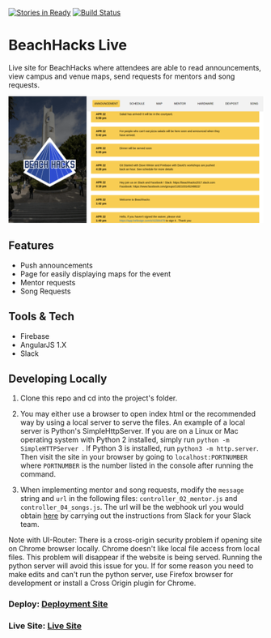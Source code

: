 [![Stories in Ready](https://badge.waffle.io/BeachHacks/Beach_Live.png?label=ready&title=Ready)](https://waffle.io/BeachHacks/Beach_Live)
[![Build Status](https://travis-ci.org/BeachHacks/Beach_Live.svg?branch=master)](https://travis-ci.org/BeachHacks/Beach_Live)

# BeachHacks Live

Live site for BeachHacks where attendees are able to read announcements, view campus and venue maps, send requests for mentors and song requests.

![](https://raw.githubusercontent.com/BeachHacks/Beach_Live/readme/screenshots/screenshot1.png)

## Features

* Push announcements
* Page for easily displaying maps for the event
* Mentor requests
* Song Requests

## Tools & Tech

* Firebase
* AngularJS 1.X
* Slack

## Developing Locally

1. Clone this repo and cd into the project's folder.

2. You may either use a browser to open index html or the recommended way by
using a local server to serve the files. An example of a local server is
Python's SimpleHttpServer. If you are on a Linux or Mac operating system with
Python 2 installed, simply run `python -m SimpleHTTPServer `. If Python 3 is
installed, run `python3 -m http.server`. Then visit the site in your browser by
going to `localhost:PORTNUMBER` where `PORTNUMBER` is the number listed in the
console after running the command.

3. When implementing mentor and song requests, modify the `message` string and
`url` in the following files: `controller_02_mentor.js` and
`controller_04_songs.js`. The url will be the webhook url you would obtain
[here](https://api.slack.com/incoming-webhooks) by carrying out the instructions
from Slack for your Slack team.

Note with UI-Router: There is a cross-origin security problem if opening site
on Chrome browser locally. Chrome doesn't like local file access from local
files. This problem will disappear if the website is being served. Running the
python server will avoid this issue for you. If for some reason you need to make
edits and can't run the python server, use Firefox browser for development or
install a Cross Origin plugin for Chrome.

### Deploy: [Deployment Site](https://beachlive-e9dbc.firebaseapp.com)
### Live Site: [Live Site](https://live.beachhacks.com)
